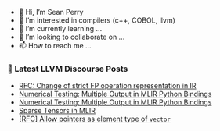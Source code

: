 - 👋 Hi, I’m Sean Perry
- 👀 I’m interested in compilers (c++, COBOL, llvm)
- 🌱 I’m currently learning ...
- 💞️ I’m looking to collaborate on ...
- 📫 How to reach me ...

<!---
s66perry/s66perry is a ✨ special ✨ repository because its `README.md` (this file) appears on your GitHub profile.
You can click the Preview link to take a look at your changes.
--->
### 📕 Latest LLVM Discourse Posts

<!-- DISCOURSE-LLVM:START -->
- [RFC: Change of strict FP operation representation in IR](https://discourse.llvm.org/t/rfc-change-of-strict-fp-operation-representation-in-ir/85021#post_6)
- [Numerical Testing: Multiple Output in MLIR Python Bindings](https://discourse.llvm.org/t/numerical-testing-multiple-output-in-mlir-python-bindings/85472#post_8)
- [Numerical Testing: Multiple Output in MLIR Python Bindings](https://discourse.llvm.org/t/numerical-testing-multiple-output-in-mlir-python-bindings/85472#post_7)
- [Sparse Tensors in MLIR](https://discourse.llvm.org/t/sparse-tensors-in-mlir/3389?page=4#post_63)
- [[RFC] Allow pointers as element type of `vector`](https://discourse.llvm.org/t/rfc-allow-pointers-as-element-type-of-vector/85360?page=2#post_29)
<!-- DISCOURSE-LLVM:END -->
